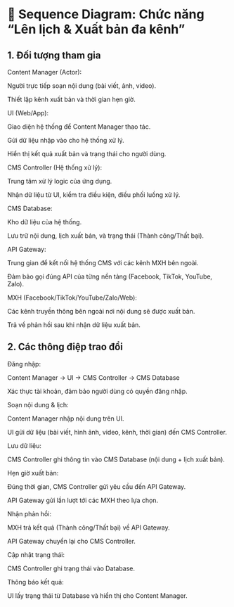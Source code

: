 # 📌 Sequence Diagram: Chức năng “Lên lịch & Xuất bản đa kênh”

## 1. Đối tượng tham gia

Content Manager (Actor):

Người trực tiếp soạn nội dung (bài viết, ảnh, video).

Thiết lập kênh xuất bản và thời gian hẹn giờ.

UI (Web/App):

Giao diện hệ thống để Content Manager thao tác.

Gửi dữ liệu nhập vào cho hệ thống xử lý.

Hiển thị kết quả xuất bản và trạng thái cho người dùng.

CMS Controller (Hệ thống xử lý):

Trung tâm xử lý logic của ứng dụng.

Nhận dữ liệu từ UI, kiểm tra điều kiện, điều phối luồng xử lý.

CMS Database:

Kho dữ liệu của hệ thống.

Lưu trữ nội dung, lịch xuất bản, và trạng thái (Thành công/Thất bại).

API Gateway:

Trung gian để kết nối hệ thống CMS với các kênh MXH bên ngoài.

Đảm bảo gọi đúng API của từng nền tảng (Facebook, TikTok, YouTube, Zalo).

MXH (Facebook/TikTok/YouTube/Zalo/Web):

Các kênh truyền thông bên ngoài nơi nội dung sẽ được xuất bản.

Trả về phản hồi sau khi nhận dữ liệu xuất bản.

## 2. Các thông điệp trao đổi

Đăng nhập:

Content Manager → UI → CMS Controller → CMS Database

Xác thực tài khoản, đảm bảo người dùng có quyền đăng nhập.

Soạn nội dung & lịch:

Content Manager nhập nội dung trên UI.

UI gửi dữ liệu (bài viết, hình ảnh, video, kênh, thời gian) đến CMS Controller.

Lưu dữ liệu:

CMS Controller ghi thông tin vào CMS Database (nội dung + lịch xuất bản).

Hẹn giờ xuất bản:

Đúng thời gian, CMS Controller gửi yêu cầu đến API Gateway.

API Gateway gửi lần lượt tới các MXH theo lựa chọn.

Nhận phản hồi:

MXH trả kết quả (Thành công/Thất bại) về API Gateway.

API Gateway chuyển lại cho CMS Controller.

Cập nhật trạng thái:

CMS Controller ghi trạng thái vào Database.

Thông báo kết quả:

UI lấy trạng thái từ Database và hiển thị cho Content Manager.
